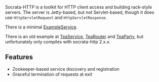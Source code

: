 Socrata-HTTP is a toolkit for HTTP client access and building rack-style servers.  The server is Jetty-based, but not Servlet-based, though it does use `HttpServletRequest` and `HttpServletResponse`.

There is a minimal [ExampleService](socrata-http-jetty/src/main/scala/com/socrata/http/server/example/ExampleService.scala).

There is an old example at [TeaService](https://github.com/socrata/socrata-httparty/blob/master/src/main/scala/com/socrata/teaparty/services/TeaService.scala), [TeaRouter](https://github.com/socrata/socrata-httparty/blob/master/src/main/scala/com/socrata/teaparty/handlers/TeaRouter.scala) and [TeaParty](https://github.com/socrata/socrata-httparty/blob/master/src/main/scala/com/socrata/teaparty/TeaParty.scala), but unfortunately only compiles with socrata-http 2.x.x.

## Features

* Zookeeper-based service discovery and registration
* Graceful termination of requests at exit